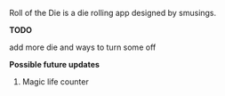 Roll of the Die is a die rolling app designed by smusings.

**TODO**

add more die and ways to turn some off

**Possible future updates**

1. Magic life counter
